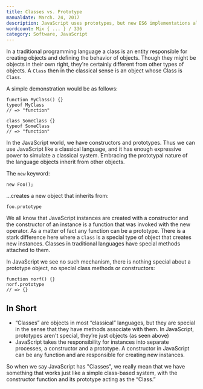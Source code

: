 ```yaml
---
title: Classes vs. Prototype
manualdate: March. 24, 2017
description: JavaScript uses prototypes, but new ES6 implementations also uses the traditional class keyword. What's the real difference between the two?
wordcount: Mix { ... } / 336
category: Software, JavaScript
---
```


In a traditional programming language a class is an entity responsible for creating objects and defining the behavior of objects. Though they might be objects in their own right, they're certainly different from other types of objects. A <code>Class</code> then in the classical sense is an object whose Class is <code>Class</code>. 

A simple demonstration would be as follows:

<pre><code class="language-javascript">function MyClass() {}
typeof MyClass
// => "function"

class SomeClass {}
typeof SomeClass
// => "function"
</code></pre>

In the JavaScript world, we have constructors and prototypes. Thus we can use JavaScript like a classical language, and it has enough expressive power to simulate a classical system. Embracing the prototypal nature of the language objects inherit from other objects.

The <code>new</code> keyword:

<pre><code class="language-javascript">new Foo();
</code></pre>

...creates a new object that inherits from:

<pre><code class="language-javascript">foo.prototype
</code></pre>

We all know that JavaScript instances are created with a constructor and the constructor of an instance is a function that was invoked with the new operator. As a matter of fact any function can be a prototype. There is a stark difference here where a <code>Class</code> is a special type of object that creates new instances.
Classes in traditional languages have special methods attached to them.

In JavaScript we see no such mechanism, there is nothing special about a prototype object, no special class methods or constructors:

<pre><code class="language-javascript">function norf() {}
norf.prototype
// => {}
</code></pre>

## In Short

* “Classes” are objects in most “classical” languages, but they are special in the sense that they have methods associate with them. In JavaScript, prototypes aren't special, they’re just objects (as seen above)
* JavaScript takes the responsibility for instances into separate processes, a constructor and a prototype. A constructor in JavaScript can be any function and are responsible for creating new instances.

So when we say JavaScript has "Classes", we really mean that we have something that works just like a simple class-based system, with the constructor function and its prototype acting as the “Class.”